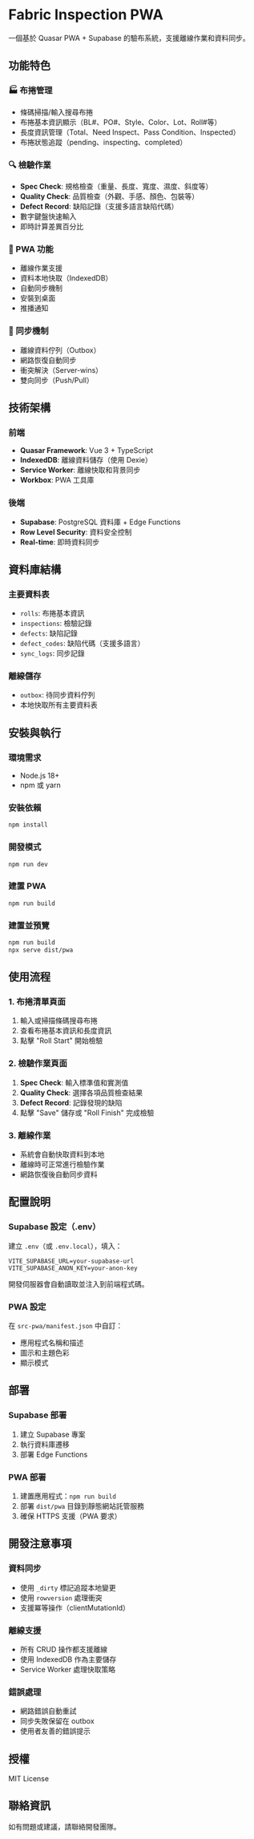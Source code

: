# Fabric Inspection PWA

一個基於 Quasar PWA + Supabase 的驗布系統，支援離線作業和資料同步。

## 功能特色

### 🏭 布捲管理
- 條碼掃描/輸入搜尋布捲
- 布捲基本資訊顯示（BL#、PO#、Style、Color、Lot、Roll#等）
- 長度資訊管理（Total、Need Inspect、Pass Condition、Inspected）
- 布捲狀態追蹤（pending、inspecting、completed）

### 🔍 檢驗作業
- **Spec Check**: 規格檢查（重量、長度、寬度、濕度、斜度等）
- **Quality Check**: 品質檢查（外觀、手感、顏色、包裝等）
- **Defect Record**: 缺陷記錄（支援多語言缺陷代碼）
- 數字鍵盤快速輸入
- 即時計算差異百分比

### 📱 PWA 功能
- 離線作業支援
- 資料本地快取（IndexedDB）
- 自動同步機制
- 安裝到桌面
- 推播通知

### 🔄 同步機制
- 離線資料佇列（Outbox）
- 網路恢復自動同步
- 衝突解決（Server-wins）
- 雙向同步（Push/Pull）

## 技術架構

### 前端
- **Quasar Framework**: Vue 3 + TypeScript
- **IndexedDB**: 離線資料儲存（使用 Dexie）
- **Service Worker**: 離線快取和背景同步
- **Workbox**: PWA 工具庫

### 後端
- **Supabase**: PostgreSQL 資料庫 + Edge Functions
- **Row Level Security**: 資料安全控制
- **Real-time**: 即時資料同步

## 資料庫結構

### 主要資料表
- `rolls`: 布捲基本資訊
- `inspections`: 檢驗記錄
- `defects`: 缺陷記錄
- `defect_codes`: 缺陷代碼（支援多語言）
- `sync_logs`: 同步記錄

### 離線儲存
- `outbox`: 待同步資料佇列
- 本地快取所有主要資料表

## 安裝與執行

### 環境需求
- Node.js 18+
- npm 或 yarn

### 安裝依賴
```bash
npm install
```

### 開發模式
```bash
npm run dev
```

### 建置 PWA
```bash
npm run build
```

### 建置並預覽
```bash
npm run build
npx serve dist/pwa
```

## 使用流程

### 1. 布捲清單頁面
1. 輸入或掃描條碼搜尋布捲
2. 查看布捲基本資訊和長度資訊
3. 點擊 "Roll Start" 開始檢驗

### 2. 檢驗作業頁面
1. **Spec Check**: 輸入標準值和實測值
2. **Quality Check**: 選擇各項品質檢查結果
3. **Defect Record**: 記錄發現的缺陷
4. 點擊 "Save" 儲存或 "Roll Finish" 完成檢驗

### 3. 離線作業
- 系統會自動快取資料到本地
- 離線時可正常進行檢驗作業
- 網路恢復後自動同步資料

## 配置說明

### Supabase 設定（.env）
建立 `.env`（或 `.env.local`），填入：
```
VITE_SUPABASE_URL=your-supabase-url
VITE_SUPABASE_ANON_KEY=your-anon-key
```
開發伺服器會自動讀取並注入到前端程式碼。

### PWA 設定
在 `src-pwa/manifest.json` 中自訂：
- 應用程式名稱和描述
- 圖示和主題色彩
- 顯示模式

## 部署

### Supabase 部署
1. 建立 Supabase 專案
2. 執行資料庫遷移
3. 部署 Edge Functions

### PWA 部署
1. 建置應用程式：`npm run build`
2. 部署 `dist/pwa` 目錄到靜態網站託管服務
3. 確保 HTTPS 支援（PWA 要求）

## 開發注意事項

### 資料同步
- 使用 `_dirty` 標記追蹤本地變更
- 使用 `rowversion` 處理衝突
- 支援冪等操作（clientMutationId）

### 離線支援
- 所有 CRUD 操作都支援離線
- 使用 IndexedDB 作為主要儲存
- Service Worker 處理快取策略

### 錯誤處理
- 網路錯誤自動重試
- 同步失敗保留在 outbox
- 使用者友善的錯誤提示

## 授權

MIT License

## 聯絡資訊

如有問題或建議，請聯絡開發團隊。